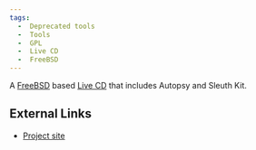 ```yaml
---
tags:
  -  Deprecated tools 
  -  Tools
  -  GPL
  -  Live CD
  -  FreeBSD
---
```

A [FreeBSD](freebsd.md) based [Live CD](live_cd.md) that
includes Autopsy and Sleuth Kit.

## External Links

- [Project site](http://sourceforge.net/projects/snarl/)